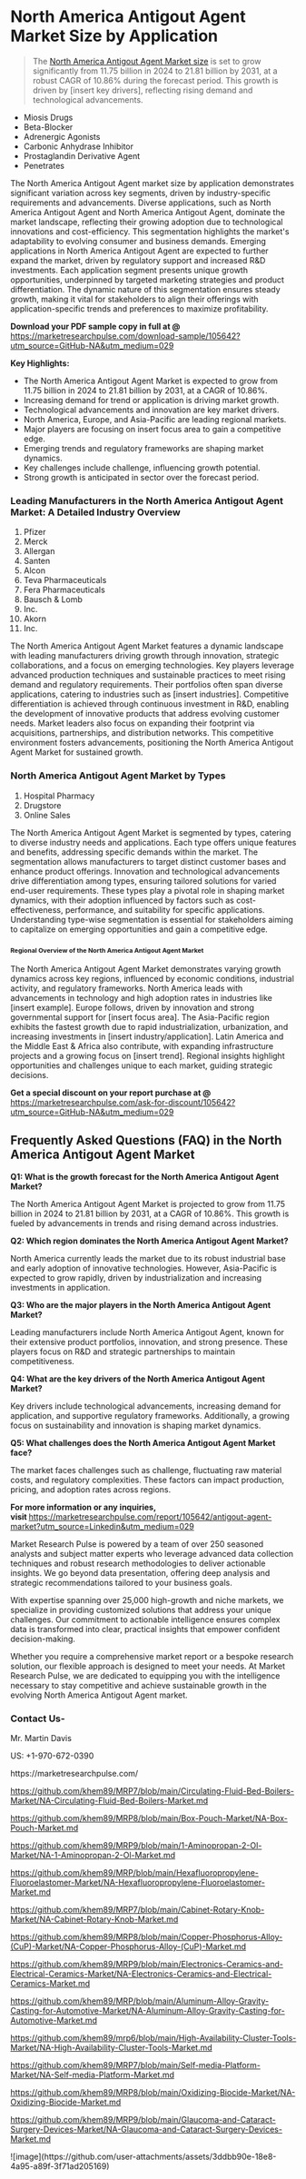 <h1>North America Antigout Agent Market&nbsp;Size by Application</h1><blockquote><p>The <a href="https://marketresearchpulse.com/download-sample/105642?utm_source=GitHub-NA&amp;utm_medium=029">North America Antigout Agent Market size</a> is set to grow significantly from 11.75 billion in 2024 to 21.81 billion by 2031, at a robust CAGR of 10.86% during the forecast period. This growth is driven by [insert key drivers], reflecting rising demand and technological advancements.</p></blockquote><ul><li>Miosis Drugs<li> Beta-Blocker<li> Adrenergic Agonists<li> Carbonic Anhydrase Inhibitor<li> Prostaglandin Derivative Agent<li> Penetrates</li></ul><p>The North America Antigout Agent market size by application demonstrates significant variation across key segments, driven by industry-specific requirements and advancements. Diverse applications, such as North America Antigout Agent and North America Antigout Agent, dominate the market landscape, reflecting their growing adoption due to technological innovations and cost-efficiency. This segmentation highlights the market's adaptability to evolving consumer and business demands. Emerging applications in North America Antigout Agent are expected to further expand the market, driven by regulatory support and increased R&D investments. Each application segment presents unique growth opportunities, underpinned by targeted marketing strategies and product differentiation. The dynamic nature of this segmentation ensures steady growth, making it vital for stakeholders to align their offerings with application-specific trends and preferences to maximize profitability.</p><p><strong>Download your PDF sample copy in full at @ </strong><a href="https://marketresearchpulse.com/download-sample/105642?utm_source=GitHub-NA&amp;utm_medium=029">https://marketresearchpulse.com/download-sample/105642?utm_source=GitHub-NA&amp;utm_medium=029</a></p><p><strong>Key Highlights: </strong></p><ul><li>The North America Antigout Agent Market is expected to grow from 11.75 billion in 2024 to 21.81 billion by 2031, at a CAGR of 10.86%.</li><li>Increasing demand for trend or application is driving market growth.</li><li>Technological advancements and innovation are key market drivers.</li><li>North America, Europe, and Asia-Pacific are leading regional markets.</li><li>Major players are focusing on insert focus area to gain a competitive edge.</li><li>Emerging trends and regulatory frameworks are shaping market dynamics.</li><li>Key challenges include challenge, influencing growth potential.</li><li>Strong growth is anticipated in sector over the forecast period.</li></ul><h3>Leading Manufacturers in the North America Antigout Agent Market: A Detailed Industry Overview</h3><ol><li>Pfizer</li><li>Merck</li><li>Allergan</li><li>Santen</li><li>Alcon</li><li>Teva Pharmaceuticals</li><li>Fera Pharmaceuticals</li><li>Bausch & Lomb</li><li>Inc.</li><li>Akorn</li><li>Inc.</li></ol><div class="flex max-w-full flex-col flex-grow"><div class="min-h-8 text-message flex w-full flex-col items-end gap-2 whitespace-normal break-words [.text-message+&amp;]:mt-5" dir="auto" data-message-author-role="assistant" data-message-id="fd8432e4-4910-450d-b182-61b7bfb0a01f" data-message-model-slug="gpt-4o"><div class="flex w-full flex-col gap-1 empty:hidden first:pt-[3px]"><div class="markdown prose w-full break-words dark:prose-invert light"><p>The North America Antigout Agent Market features a dynamic landscape with leading manufacturers driving growth through innovation, strategic collaborations, and a focus on emerging technologies. Key players leverage advanced production techniques and sustainable practices to meet rising demand and regulatory requirements. Their portfolios often span diverse applications, catering to industries such as [insert industries]. Competitive differentiation is achieved through continuous investment in R&amp;D, enabling the development of innovative products that address evolving customer needs. Market leaders also focus on expanding their footprint via acquisitions, partnerships, and distribution networks. This competitive environment fosters advancements, positioning the North America Antigout Agent Market for sustained growth.</p></div></div></div></div><h3>North America Antigout Agent Market by Types</h3><ol><li>Hospital Pharmacy<li> Drugstore<li> Online Sales</li></ol><div class="flex max-w-full flex-col flex-grow"><div class="min-h-8 text-message flex w-full flex-col items-end gap-2 whitespace-normal break-words [.text-message+&amp;]:mt-5" dir="auto" data-message-author-role="assistant" data-message-id="084470be-0bb7-4664-bddf-5156b4f41249" data-message-model-slug="gpt-4o-mini"><div class="flex w-full flex-col gap-1 empty:hidden first:pt-[3px]"><div class="markdown prose w-full break-words dark:prose-invert light"><p>The North America Antigout Agent Market is segmented by types, catering to diverse industry needs and applications. Each type offers unique features and benefits, addressing specific demands within the market. The segmentation allows manufacturers to target distinct customer bases and enhance product offerings. Innovation and technological advancements drive differentiation among types, ensuring tailored solutions for varied end-user requirements. These types play a pivotal role in shaping market dynamics, with their adoption influenced by factors such as cost-effectiveness, performance, and suitability for specific applications. Understanding type-wise segmentation is essential for stakeholders aiming to capitalize on emerging opportunities and gain a competitive edge.</p></div></div></div></div><h3><span style="font-size: 11px;">Regional Overview of the North America Antigout Agent Market</span></h3><div class="flex max-w-full flex-col flex-grow"><div class="min-h-8 text-message flex w-full flex-col items-end gap-2 whitespace-normal break-words [.text-message+&amp;]:mt-5" dir="auto" data-message-author-role="assistant" data-message-id="e9038762-ce64-4e30-91c9-9bd413514231" data-message-model-slug="gpt-4o-mini"><div class="flex w-full flex-col gap-1 empty:hidden first:pt-[3px]"><div class="markdown prose w-full break-words dark:prose-invert light"><p>The North America Antigout Agent Market demonstrates varying growth dynamics across key regions, influenced by economic conditions, industrial activity, and regulatory frameworks. North America leads with advancements in technology and high adoption rates in industries like [insert example]. Europe follows, driven by innovation and strong governmental support for [insert focus area]. The Asia-Pacific region exhibits the fastest growth due to rapid industrialization, urbanization, and increasing investments in [insert industry/application]. Latin America and the Middle East &amp; Africa also contribute, with expanding infrastructure projects and a growing focus on [insert trend]. Regional insights highlight opportunities and challenges unique to each market, guiding strategic decisions.</p></div></div></div></div><p><strong>Get a special discount on your report purchase at @ </strong><a href="https://marketresearchpulse.com/ask-for-discount/105642?utm_source=GitHub-NA&amp;utm_medium=029">https://marketresearchpulse.com/ask-for-discount/105642?utm_source=GitHub-NA&amp;utm_medium=029</a></p><h2>Frequently Asked Questions (FAQ) in the North America Antigout Agent Market</h2><p><strong>Q1: What is the growth forecast for the North America Antigout Agent Market?</strong></p><p>The North America Antigout Agent Market is projected to grow from 11.75 billion in 2024 to 21.81 billion by 2031, at a CAGR of 10.86%. This growth is fueled by advancements in trends and rising demand across industries.</p><p><strong>Q2: Which region dominates the North America Antigout Agent Market?</strong></p><p>North America currently leads the market due to its robust industrial base and early adoption of innovative technologies. However, Asia-Pacific is expected to grow rapidly, driven by industrialization and increasing investments in application.</p><p><strong>Q3: Who are the major players in the North America Antigout Agent Market?</strong></p><p>Leading manufacturers include North America Antigout Agent, known for their extensive product portfolios, innovation, and strong presence. These players focus on R&amp;D and strategic partnerships to maintain competitiveness.</p><p><strong>Q4: What are the key drivers of the North America Antigout Agent Market?</strong></p><p>Key drivers include technological advancements, increasing demand for application, and supportive regulatory frameworks. Additionally, a growing focus on sustainability and innovation is shaping market dynamics.</p><p><strong>Q5: What challenges does the North America Antigout Agent Market face?</strong></p><p>The market faces challenges such as challenge, fluctuating raw material costs, and regulatory complexities. These factors can impact production, pricing, and adoption rates across regions.</p><p><strong>For more information or any inquiries, visit&nbsp;</strong><a href="https://marketresearchpulse.com/report/105642/antigout-agent-market?utm_source=Linkedin&utm_medium=029">https://marketresearchpulse.com/report/105642/antigout-agent-market?utm_source=Linkedin&utm_medium=029</a></p><p>Market Research Pulse is powered by a team of over 250 seasoned analysts and subject matter experts who leverage advanced data collection techniques and robust research methodologies to deliver actionable insights. We go beyond data presentation, offering deep analysis and strategic recommendations tailored to your business goals.</p><p>With expertise spanning over 25,000 high-growth and niche markets, we specialize in providing customized solutions that address your unique challenges. Our commitment to actionable intelligence ensures complex data is transformed into clear, practical insights that empower confident decision-making.</p><p>Whether you require a comprehensive market report or a bespoke research solution, our flexible approach is designed to meet your needs. At Market Research Pulse, we are dedicated to equipping you with the intelligence necessary to stay competitive and achieve sustainable growth in the evolving North America Antigout Agent market.</p><h3><strong>Contact Us-</strong></h3><p>Mr. Martin Davis</p><p>US: +1-970-672-0390</p><p>https://marketresearchpulse.com/</p><p><a href="https://github.com/khem89/MRP7/blob/main/Circulating-Fluid-Bed-Boilers-Market/NA-Circulating-Fluid-Bed-Boilers-Market.md">https://github.com/khem89/MRP7/blob/main/Circulating-Fluid-Bed-Boilers-Market/NA-Circulating-Fluid-Bed-Boilers-Market.md</a></p><p><a href="https://github.com/khem89/MRP8/blob/main/Box-Pouch-Market/NA-Box-Pouch-Market.md">https://github.com/khem89/MRP8/blob/main/Box-Pouch-Market/NA-Box-Pouch-Market.md</a></p><p><a href="https://github.com/khem89/MRP9/blob/main/1-Aminopropan-2-Ol-Market/NA-1-Aminopropan-2-Ol-Market.md">https://github.com/khem89/MRP9/blob/main/1-Aminopropan-2-Ol-Market/NA-1-Aminopropan-2-Ol-Market.md</a></p><p><a href="https://github.com/khem89/MRP/blob/main/Hexafluoropropylene-Fluoroelastomer-Market/NA-Hexafluoropropylene-Fluoroelastomer-Market.md">https://github.com/khem89/MRP/blob/main/Hexafluoropropylene-Fluoroelastomer-Market/NA-Hexafluoropropylene-Fluoroelastomer-Market.md</a></p><p><a href="https://github.com/khem89/MRP7/blob/main/Cabinet-Rotary-Knob-Market/NA-Cabinet-Rotary-Knob-Market.md">https://github.com/khem89/MRP7/blob/main/Cabinet-Rotary-Knob-Market/NA-Cabinet-Rotary-Knob-Market.md</a></p><p><a href="https://github.com/khem89/MRP8/blob/main/Copper-Phosphorus-Alloy-(CuP)-Market/NA-Copper-Phosphorus-Alloy-(CuP)-Market.md">https://github.com/khem89/MRP8/blob/main/Copper-Phosphorus-Alloy-(CuP)-Market/NA-Copper-Phosphorus-Alloy-(CuP)-Market.md</a></p><p><a href="https://github.com/khem89/MRP9/blob/main/Electronics-Ceramics-and-Electrical-Ceramics-Market/NA-Electronics-Ceramics-and-Electrical-Ceramics-Market.md">https://github.com/khem89/MRP9/blob/main/Electronics-Ceramics-and-Electrical-Ceramics-Market/NA-Electronics-Ceramics-and-Electrical-Ceramics-Market.md</a></p><p><a href="https://github.com/khem89/MRP/blob/main/Aluminum-Alloy-Gravity-Casting-for-Automotive-Market/NA-Aluminum-Alloy-Gravity-Casting-for-Automotive-Market.md">https://github.com/khem89/MRP/blob/main/Aluminum-Alloy-Gravity-Casting-for-Automotive-Market/NA-Aluminum-Alloy-Gravity-Casting-for-Automotive-Market.md</a></p><p><a href="https://github.com/khem89/mrp6/blob/main/High-Availability-Cluster-Tools-Market/NA-High-Availability-Cluster-Tools-Market.md">https://github.com/khem89/mrp6/blob/main/High-Availability-Cluster-Tools-Market/NA-High-Availability-Cluster-Tools-Market.md</a></p><p><a href="https://github.com/khem89/MRP7/blob/main/Self-media-Platform-Market/NA-Self-media-Platform-Market.md">https://github.com/khem89/MRP7/blob/main/Self-media-Platform-Market/NA-Self-media-Platform-Market.md</a></p><p><a href="https://github.com/khem89/MRP8/blob/main/Oxidizing-Biocide-Market/NA-Oxidizing-Biocide-Market.md">https://github.com/khem89/MRP8/blob/main/Oxidizing-Biocide-Market/NA-Oxidizing-Biocide-Market.md</a></p><p><a href="https://github.com/khem89/MRP9/blob/main/Glaucoma-and-Cataract-Surgery-Devices-Market/NA-Glaucoma-and-Cataract-Surgery-Devices-Market.md">https://github.com/khem89/MRP9/blob/main/Glaucoma-and-Cataract-Surgery-Devices-Market/NA-Glaucoma-and-Cataract-Surgery-Devices-Market.md</a></p>
![image](https://github.com/user-attachments/assets/3ddbb90e-18e8-4a95-a89f-3f71ad205169)
